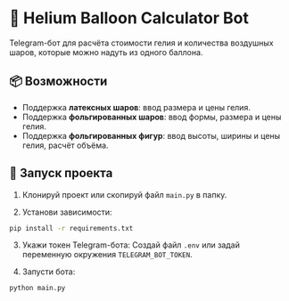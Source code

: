 # 💬 Helium Balloon Calculator Bot

Telegram-бот для расчёта стоимости гелия и количества воздушных шаров, которые можно надуть из одного баллона.

## 📦 Возможности

- Поддержка **латексных шаров**: ввод размера и цены гелия.
- Поддержка **фольгированных шаров**: ввод формы, размера и цены гелия.
- Поддержка **фольгированных фигур**: ввод высоты, ширины и цены гелия, расчёт объёма.

## 🚀 Запуск проекта

1. Клонируй проект или скопируй файл `main.py` в папку.

2. Установи зависимости:
```bash
pip install -r requirements.txt
```

3. Укажи токен Telegram-бота:
Создай файл `.env` или задай переменную окружения `TELEGRAM_BOT_TOKEN`.

4. Запусти бота:
```bash
python main.py
```
